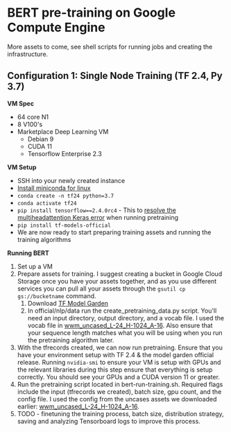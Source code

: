# BERT pre-training on Google Compute Engine

More assets to come, see shell scripts for running jobs and creating the infrastructure.

## Configuration 1: Single Node Training (TF 2.4, Py 3.7)

**VM Spec**
* 64 core N1
* 8 V100's
* Marketplace Deep Learning VM
    * Debian 9
    * CUDA 11
    * Tensorflow Enterprise 2.3

**VM Setup**
* SSH into your newly created instance
* [Install miniconda for linux](https://docs.conda.io/en/latest/miniconda.html)
* ```conda create -n tf24 python=3.7```
* ```conda activate tf24```
* ```pip install tensorflow==2.4.0rc4``` - This to [resolve the multiheadattention Keras error](https://github.com/tensorflow/models/issues/9357) when running pretraining
* ```pip install tf-models-official```
* We are now ready to start preparing training assets and running the training algorithms


**Running BERT**
1. Set up a VM
1. Prepare assets for training.  I suggest creating a bucket in Google Cloud Storage once you have your assets together, and as you use different services you can pull all your assets through the ```gsutil cp gs://bucketname``` command.
    1. Download [TF Model Garden](https://github.com/tensorflow/models)
    1. In official/nlp/data run the create_pretraining_data.py script.  You'll need an input directory, output directory, and a vocab file.  I used the vocab file in [wwm_uncased_L-24_H-1024_A-16](https://storage.googleapis.com/cloud-tpu-checkpoints/bert/keras_bert/wwm_uncased_L-24_H-1024_A-16.tar.gz).  Also ensure that your sequence length matches what you will be using when you run the pretraining algorithm later.
1. With the tfrecords created, we can now run pretraining.  Ensure that you have your environment setup with TF 2.4 & the model garden official release.  Running ```nvidia-smi``` to ensure your VM is setup with GPUs and the relevant libraries during this step ensure that everything is setup correctly.  You should see your GPUs and a CUDA version 11 or greater.
1. Run the pretraining script located in bert-run-training.sh.  Required flags include the input (tfrecords we created), batch size, gpu count, and the config file.  I used the config from the uncases assets we downloaded earlier: [wwm_uncased_L-24_H-1024_A-16](https://storage.googleapis.com/cloud-tpu-checkpoints/bert/keras_bert/wwm_uncased_L-24_H-1024_A-16.tar.gz).
1.  TODO - finetuning the training process, batch size, distribution strategy, saving and analyzing Tensorboard logs to improve this process.




